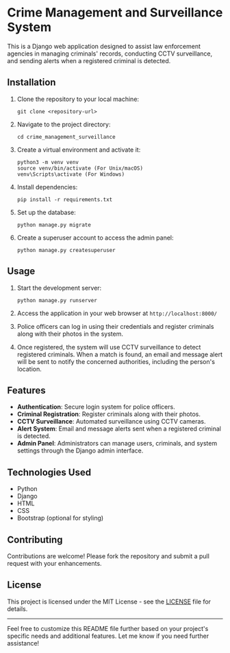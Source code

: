 

# Crime Management and Surveillance System

This is a Django web application designed to assist law enforcement agencies in managing criminals' records, conducting CCTV surveillance, and sending alerts when a registered criminal is detected.

## Installation

1. Clone the repository to your local machine:
   ```
   git clone <repository-url>
   ```

2. Navigate to the project directory:
   ```
   cd crime_management_surveillance
   ```

3. Create a virtual environment and activate it:
   ```
   python3 -m venv venv
   source venv/bin/activate (For Unix/macOS)
   venv\Scripts\activate (For Windows)
   ```

4. Install dependencies:
   ```
   pip install -r requirements.txt
   ```

5. Set up the database:
   ```
   python manage.py migrate
   ```

6. Create a superuser account to access the admin panel:
   ```
   python manage.py createsuperuser
   ```

## Usage

1. Start the development server:
   ```
   python manage.py runserver
   ```

2. Access the application in your web browser at `http://localhost:8000/`

3. Police officers can log in using their credentials and register criminals along with their photos in the system.

4. Once registered, the system will use CCTV surveillance to detect registered criminals. When a match is found, an email and message alert will be sent to notify the concerned authorities, including the person's location.

## Features

- **Authentication**: Secure login system for police officers.
- **Criminal Registration**: Register criminals along with their photos.
- **CCTV Surveillance**: Automated surveillance using CCTV cameras.
- **Alert System**: Email and message alerts sent when a registered criminal is detected.
- **Admin Panel**: Administrators can manage users, criminals, and system settings through the Django admin interface.

## Technologies Used

- Python
- Django
- HTML
- CSS
- Bootstrap (optional for styling)

## Contributing

Contributions are welcome! Please fork the repository and submit a pull request with your enhancements.

## License

This project is licensed under the MIT License - see the [LICENSE](LICENSE) file for details.

---

Feel free to customize this README file further based on your project's specific needs and additional features. Let me know if you need further assistance!
